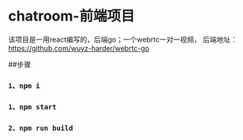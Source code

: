 # chatroom-前端项目

该项目是一用react编写的，后端go；一个webrtc一对一视频，
后端地址：https://github.com/wuyz-harder/webrtc-go

##步骤
### `1、npm i`

### `1、npm start`

### `2、npm run build`


